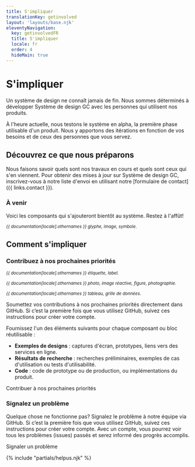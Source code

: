```yaml
---
title: S'impliquer
translationKey: getinvolved
layout: 'layouts/base.njk'
eleventyNavigation:
  key: getinvolvedFR
  title: S'impliquer
  locale: fr
  order: 4
  hideMain: true
---
```


# S'impliquer

Un système de design ne connaît jamais de fin. Nous sommes déterminés à développer Système de design GC avec les personnes qui utilisent nos produits.

À l'heure actuelle, nous testons le système en alpha, la première phase utilisable d'un produit. Nous y apportons des itérations en fonction de vos besoins et de ceux des personnes que vous servez.

## Découvrez ce que nous préparons

Nous faisons savoir quels sont nos travaux en cours et quels sont ceux qui s'en viennent. Pour obtenir des mises à jour sur Système de design GC, inscrivez-vous à notre liste d'envoi en utilisant notre [formulaire de contact]({{ links.contact }}).

### À venir

Voici les composants qui s'ajouteront bientôt au système. Restez à l'affût!

<div class="my-500">
  <gcds-grid tag="ul" columns="1fr" columns-tablet="1fr 1fr" columns-desktop="1fr 1fr 1fr" gap="400">
    <gcds-card
      card-title="Icône"
      type="action"
      title-element="h3"
      description="Un repère visuel pour aider les utilisateur·rice·s à comprendre le contexte."
      role="listitem"
    >
      <div slot="footer">
        <p class="text-secondary">
          <small>
            <em>{{ documentation[locale].othernames }} glyphe, image, symbole.</em>
          </small>
        </p>
      </div>
    </gcds-card>
  </gcds-grid>
</div>

## Comment s'impliquer

### Contribuez à nos prochaines priorités

<div class="my-500">
  <gcds-grid tag="ul" columns="1fr" columns-tablet="1fr 1fr" columns-desktop="1fr 1fr 1fr" gap="400">
    <gcds-card
      card-title="Balise"
      type="action"
      title-element="h3"
      description="Un composant utilisé pour les éléments qui doivent être étiquetés, catégorisés ou organisés à l'aide de mots-clés qui les décrivent."
      role="listitem"
    >
      <div slot="footer">
        <p class="text-secondary">
          <small>
            <em>{{ documentation[locale].othernames }} étiquette, label.</em>
          </small>
        </p>
      </div>
    </gcds-card>
    <gcds-card
      card-title="Image"
      type="action"
      title-element="h3"
      description="Un élément permettant d'afficher un contenu visuel optimisé et réactif."
      role="listitem"
    >
      <div slot="footer">
        <p class="text-secondary">
          <small>
            <em>{{ documentation[locale].othernames }} photo, image réactive, figure, photographie.</em>
          </small>
        </p>
      </div>
    </gcds-card>
    <gcds-card
      card-title="Tableau de données"
      type="action"
      title-element="h3"
      description="Une manière d'organiser et d'afficher une grande quantité de données dans des rangées et des colonnes."
      role="listitem"
    >
      <div slot="footer">
        <p class="text-secondary">
          <small>
            <em>{{ documentation[locale].othernames }} tableau, grille de données.</em>
          </small>
        </p>
      </div>
    </gcds-card>
  </gcds-grid>
</div>

Soumettez vos contributions à nos prochaines priorités directement dans GitHub. Si c’est la première fois que vous utilisez GitHub, suivez ces <gcds-link href="{{ links.githubGetStarted }}" external>instructions</gcds-link> pour créer votre compte.

Fournissez l'un des éléments suivants pour chaque composant ou bloc réutilisable :

- **Exemples de designs** : captures d'écran, prototypes, liens vers des services en ligne.
- **Résultats de recherche** : recherches préliminaires, exemples de cas d'utilisation ou tests d'utilisabilité.
- **Code** : code de prototype ou de production, ou implémentations du produit.

<gcds-link href="{{ links.githubCompsPriority }}" external>Contribuer à nos prochaines priorités</gcds-link>

### Signalez un problème

Quelque chose ne fonctionne pas? Signalez le problème à notre équipe via GitHub. Si c’est la première fois que vous utilisez GitHub, suivez ces <gcds-link href="{{ links.githubGetStarted }}" external>instructions</gcds-link> pour créer votre compte. Avec un compte, vous pourrez voir tous les problèmes (issues) passés et serez informé des progrès accomplis.

<gcds-link href="{{ links.githubCompsBug }}" external>Signaler un problème</gcds-link>

{% include "partials/helpus.njk" %}
